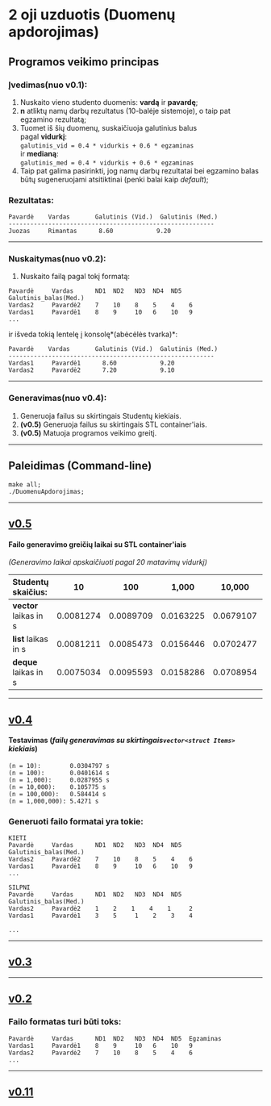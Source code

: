 # 2 oji uzduotis (Duomenų apdorojimas)
## Programos veikimo principas
### Įvedimas(nuo v0.1): 
1. Nuskaito vieno studento duomenis: **vardą** ir **pavardę**;
2. **n** atliktų namų darbų rezultatus (10-balėje sistemoje), o taip pat egzamino rezultatą;
3. Tuomet iš šių duomenų, suskaičiuoja galutinius balus<br/>pagal **vidurkį**:<br/> 
    ```galutinis_vid = 0.4 * vidurkis + 0.6 * egzaminas```<br/>ir **medianą**:<br/>
    ```galutinis_med = 0.4 * vidurkis + 0.6 * egzaminas```
4. Taip pat galima pasirinkti, jog namų darbų rezultatai bei egzamino balas būtų sugeneruojami
    atsitiktinai (penki balai kaip *default*);<br/>

### Rezultatas:
```
Pavardė    Vardas       Galutinis (Vid.)  Galutinis (Med.)
---------------------------------------------------------
Juozas     Rimantas      8.60            9.20
```
---
### Nuskaitymas(nuo v0.2):
1. Nuskaito failą pagal tokį formatą:
```
Pavardė     Vardas      ND1  ND2   ND3  ND4  ND5  Galutinis_balas(Med.)
Vardas2     Pavardė2    7    10    8    5    4    6
Vardas1     Pavardė1    8    9     10   6    10   9
...
```
   ir išveda tokią lentelę į konsolę*(abėcėlės tvarka)*:
```
Pavardė    Vardas       Galutinis (Vid.)  Galutinis (Med.)
---------------------------------------------------------
Vardas1     Pavardė1      8.60            9.20
Vardas2     Pavardė2      7.20            9.10
```
---
### Generavimas(nuo v0.4):
1. Generuoja failus su skirtingais Studentų kiekiais.
2. **(v0.5)** Generuoja failus su skirtingais STL container'iais.<br/>
3. **(v0.5)** Matuoja programos veikimo greitį.<br/>
---

## Paleidimas (Command-line)
```
make all;
./DuomenuApdorojimas;
```
---
## [v0.5](https://github.com/Effanuel/Duomenu-apdorojimas/releases/tag/v0.5)


#### Failo generavimo greičių laikai su STL container'iais 
*(Generavimo laikai apskaičiuoti pagal 20 matavimų vidurkį)*

| Studentų skaičius:     | 10        | 100       | 1,000     | 10,000    | 100,000   | 1,000,000 |
| :--------------------- | --------- | --------- | --------- | --------- | --------- | --------- |
| **vector** laikas in s | 0.0081274 | 0.0089709 | 0.0163225 | 0.0679107 | 0.5669360 | 5.59581   |
| **list** laikas in s   | 0.0081211 | 0.0085473 | 0.0156446 | 0.0702477 | 0.6124770 | 6.49375   |
| **deque** laikas in s  | 0.0075034 | 0.0095593 | 0.0158286 | 0.0708954 | 0.5846350 | 5.89265   |
---

## [v0.4](https://github.com/Effanuel/Duomenu-apdorojimas/releases/tag/v0.4)
#### Testavimas (*failų generavimas su skirtingais```vector<struct Items>``` kiekiais*)

```
(n = 10):        0.0304797 s
(n = 100):       0.0401614 s
(n = 1,000):     0.0287955 s
(n = 10,000):    0.105775 s
(n = 100,000):   0.584414 s
(n = 1,000,000): 5.4271 s
```

### Generuoti failo formatai yra tokie:
```
KIETI
Pavardė     Vardas      ND1  ND2   ND3  ND4  ND5  Galutinis_balas(Med.)
Vardas2     Pavardė2    7    10    8    5    4    6
Vardas1     Pavardė1    8    9     10   6    10   9
...
```
```
SILPNI
Pavardė     Vardas      ND1  ND2   ND3  ND4  ND5  Galutinis_balas(Med.)
Vardas2     Pavardė2    1    2    1    4    1     2
Vardas1     Pavardė1    3    5     1    2    3    4

...
```
---

## [v0.3](https://github.com/Effanuel/Duomenu-apdorojimas/releases/tag/v0.3)
---
## [v0.2](https://github.com/Effanuel/Duomenu-apdorojimas/releases/tag/v0.2)
### Failo formatas turi būti toks:
```
Pavardė     Vardas      ND1  ND2   ND3  ND4  ND5  Egzaminas
Vardas1     Pavardė1    8    9     10   6    10   9
Vardas2     Pavardė2    7    10    8    5    4    6
...
```
---
## [v0.11](https://github.com/Effanuel/Duomenu-apdorojimas/releases/tag/v0.11)

